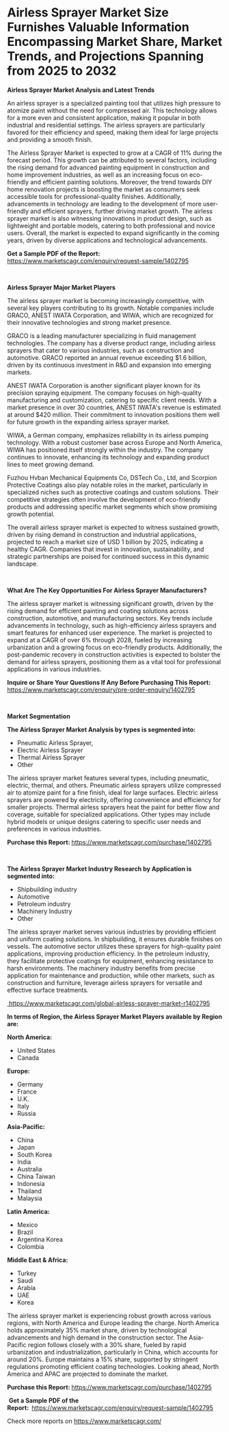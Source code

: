 <p><h1>Airless Sprayer Market Size Furnishes Valuable Information Encompassing Market Share, Market Trends, and Projections Spanning from 2025 to 2032</h1></p><p><strong>Airless Sprayer Market Analysis and Latest Trends</strong></p>
<p><p>An airless sprayer is a specialized painting tool that utilizes high pressure to atomize paint without the need for compressed air. This technology allows for a more even and consistent application, making it popular in both industrial and residential settings. The airless sprayers are particularly favored for their efficiency and speed, making them ideal for large projects and providing a smooth finish.</p><p>The Airless Sprayer Market is expected to grow at a CAGR of 11% during the forecast period. This growth can be attributed to several factors, including the rising demand for advanced painting equipment in construction and home improvement industries, as well as an increasing focus on eco-friendly and efficient painting solutions. Moreover, the trend towards DIY home renovation projects is boosting the market as consumers seek accessible tools for professional-quality finishes. Additionally, advancements in technology are leading to the development of more user-friendly and efficient sprayers, further driving market growth. The airless sprayer market is also witnessing innovations in product design, such as lightweight and portable models, catering to both professional and novice users. Overall, the market is expected to expand significantly in the coming years, driven by diverse applications and technological advancements.</p></p>
<p><strong>Get a Sample PDF of the Report:&nbsp;</strong> <a href="https://www.marketscagr.com/enquiry/request-sample/1402795?utm_campaign=3440&utm_medium=2&utm_source=Github&utm_content=ia&utm_term=28032025&utm_id=airless-sprayer">https://www.marketscagr.com/enquiry/request-sample/1402795</a></p>
<p>&nbsp;</p>
<p><strong>Airless Sprayer Major Market Players</strong></p>
<p><p>The airless sprayer market is becoming increasingly competitive, with several key players contributing to its growth. Notable companies include GRACO, ANEST IWATA Corporation, and WIWA, which are recognized for their innovative technologies and strong market presence.</p><p>GRACO is a leading manufacturer specializing in fluid management technologies. The company has a diverse product range, including airless sprayers that cater to various industries, such as construction and automotive. GRACO reported an annual revenue exceeding $1.6 billion, driven by its continuous investment in R&D and expansion into emerging markets.</p><p>ANEST IWATA Corporation is another significant player known for its precision spraying equipment. The company focuses on high-quality manufacturing and customization, catering to specific client needs. With a market presence in over 30 countries, ANEST IWATA's revenue is estimated at around $420 million. Their commitment to innovation positions them well for future growth in the expanding airless sprayer market.</p><p>WIWA, a German company, emphasizes reliability in its airless pumping technology. With a robust customer base across Europe and North America, WIWA has positioned itself strongly within the industry. The company continues to innovate, enhancing its technology and expanding product lines to meet growing demand.</p><p>Fuzhou Hvban Mechanical Equipments Co, DSTech Co., Ltd, and Scorpion Protective Coatings also play notable roles in the market, particularly in specialized niches such as protective coatings and custom solutions. Their competitive strategies often involve the development of eco-friendly products and addressing specific market segments which show promising growth potential.</p><p>The overall airless sprayer market is expected to witness sustained growth, driven by rising demand in construction and industrial applications, projected to reach a market size of USD 1 billion by 2025, indicating a healthy CAGR. Companies that invest in innovation, sustainability, and strategic partnerships are poised for continued success in this dynamic landscape.</p></p>
<p>&nbsp;</p>
<p><strong>What Are The Key Opportunities For Airless Sprayer Manufacturers?</strong></p>
<p><p>The airless sprayer market is witnessing significant growth, driven by the rising demand for efficient painting and coating solutions across construction, automotive, and manufacturing sectors. Key trends include advancements in technology, such as high-efficiency airless sprayers and smart features for enhanced user experience. The market is projected to expand at a CAGR of over 6% through 2028, fueled by increasing urbanization and a growing focus on eco-friendly products. Additionally, the post-pandemic recovery in construction activities is expected to bolster the demand for airless sprayers, positioning them as a vital tool for professional applications in various industries.</p></p>
<p><strong>Inquire or Share Your Questions If Any Before Purchasing This Report:</strong> <a href="https://www.marketscagr.com/enquiry/pre-order-enquiry/1402795?utm_campaign=3440&utm_medium=2&utm_source=Github&utm_content=ia&utm_term=28032025&utm_id=airless-sprayer">https://www.marketscagr.com/enquiry/pre-order-enquiry/1402795</a></p>
<p>&nbsp;</p>
<p><strong>Market Segmentation</strong></p>
<p><strong>The Airless Sprayer Market Analysis by types is segmented into:</strong></p>
<p><ul><li>Pneumatic Airless Sprayer,</li><li>Electric Airless Sprayer</li><li>Thermal Airless Sprayer</li><li>Other</li></ul></p>
<p><p>The airless sprayer market features several types, including pneumatic, electric, thermal, and others. Pneumatic airless sprayers utilize compressed air to atomize paint for a fine finish, ideal for large surfaces. Electric airless sprayers are powered by electricity, offering convenience and efficiency for smaller projects. Thermal airless sprayers heat the paint for better flow and coverage, suitable for specialized applications. Other types may include hybrid models or unique designs catering to specific user needs and preferences in various industries.</p></p>
<p><strong>Purchase this Report:&nbsp;</strong><a href="https://www.marketscagr.com/purchase/1402795?utm_campaign=3440&utm_medium=2&utm_source=Github&utm_content=ia&utm_term=28032025&utm_id=airless-sprayer">https://www.marketscagr.com/purchase/1402795</a></p>
<p>&nbsp;</p>
<p><strong>The Airless Sprayer Market Industry Research by Application is segmented into:</strong></p>
<p><ul><li>Shipbuilding industry</li><li>Automotive</li><li>Petroleum industry</li><li>Machinery Industry</li><li>Other</li></ul></p>
<p><p>The airless sprayer market serves various industries by providing efficient and uniform coating solutions. In shipbuilding, it ensures durable finishes on vessels. The automotive sector utilizes these sprayers for high-quality paint applications, improving production efficiency. In the petroleum industry, they facilitate protective coatings for equipment, enhancing resistance to harsh environments. The machinery industry benefits from precise application for maintenance and production, while other markets, such as construction and furniture, leverage airless sprayers for versatile and effective surface treatments.</p></p>
<p><a href="https://www.marketscagr.com/global-airless-sprayer-market-r1402795?utm_campaign=3440&utm_medium=2&utm_source=Github&utm_content=ia&utm_term=28032025&utm_id=airless-sprayer">&nbsp;https://www.marketscagr.com/global-airless-sprayer-market-r1402795</a></p>
<p><strong>In terms of Region, the Airless Sprayer Market Players available by Region are:</strong></p>
<p>
    <p> <strong> North America: </strong>
        <ul>
            <li>United States</li>
            <li>Canada</li>
        </ul>
        </p> 
    <p> <strong> Europe: </strong>
        <ul>
            <li>Germany</li>
            <li>France</li>
            <li>U.K.</li>
            <li>Italy</li>
            <li>Russia</li>
        </ul>
        </p> 
    <p> <strong> Asia-Pacific: </strong>
        <ul>
            <li>China</li>
            <li>Japan</li>
            <li>South Korea</li>
            <li>India</li>
            <li>Australia</li>
            <li>China Taiwan</li>
            <li>Indonesia</li>
            <li>Thailand</li>
            <li>Malaysia</li>
        </ul>
        </p> 
    <p> <strong> Latin America: </strong>
        <ul>
            <li>Mexico</li>
            <li>Brazil</li>
            <li>Argentina Korea</li>
            <li>Colombia</li>
        </ul>
        </p> 
    <p> <strong> Middle East & Africa: </strong>
        <ul>
            <li>Turkey</li>
            <li>Saudi</li>
            <li>Arabia</li>
            <li>UAE</li>
            <li>Korea</li>
        </ul>
    </p>
    </p>
<p><p>The airless sprayer market is experiencing robust growth across various regions, with North America and Europe leading the charge. North America holds approximately 35% market share, driven by technological advancements and high demand in the construction sector. The Asia-Pacific region follows closely with a 30% share, fueled by rapid urbanization and industrialization, particularly in China, which accounts for around 20%. Europe maintains a 15% share, supported by stringent regulations promoting efficient coating technologies. Looking ahead, North America and APAC are projected to dominate the market.</p></p>
<p><strong>Purchase this Report: </strong><a href="https://www.marketscagr.com/purchase/1402795?utm_campaign=3440&utm_medium=2&utm_source=Github&utm_content=ia&utm_term=28032025&utm_id=airless-sprayer">https://www.marketscagr.com/purchase/1402795</a></p>
<p>&nbsp;<strong>Get a Sample PDF of the Report:&nbsp;&nbsp;</strong><a href="https://www.marketscagr.com/enquiry/request-sample/1402795?utm_campaign=3440&utm_medium=2&utm_source=Github&utm_content=ia&utm_term=28032025&utm_id=airless-sprayer">https://www.marketscagr.com/enquiry/request-sample/1402795</a></p>
<p><strong></strong></p>
<p>Check more reports on <a href="https://www.marketscagr.com/?utm_campaign=3440&utm_medium=2&utm_source=Github&utm_content=ia&utm_term=28032025&utm_id=airless-sprayer">https://www.marketscagr.com/</a></p>